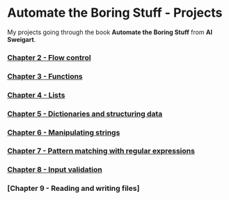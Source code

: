 # Automate the Boring Stuff - Projects
My projects going through the book **Automate the Boring Stuff** from **Al Sweigart**.

### [Chapter 2 - Flow control](https://github.com/dmernik4/Automate_boring_stuff/tree/main/Chapter%202-3)

### [Chapter 3 - Functions](https://github.com/dmernik4/Automate_boring_stuff/tree/main/Chapter%202-3)

### [Chapter 4 - Lists](https://github.com/dmernik4/Automate_boring_stuff/tree/main/Chapter%204)

### [Chapter 5 - Dictionaries and structuring data](https://github.com/dmernik4/Automate_boring_stuff/tree/main/Chapter-5)

### [Chapter 6 - Manipulating strings](https://github.com/dmernik4/Automate_boring_stuff/tree/main/Chapter-6)

### [Chapter 7 - Pattern matching with regular expressions](https://github.com/dmernik4/Automate_boring_stuff/tree/main/Chapter-7)

### [Chapter 8 - Input validation](https://github.com/dmernik4/Automate_boring_stuff/tree/main/Chapter-8)

### [Chapter 9 - Reading and writing files]
